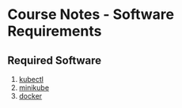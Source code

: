 # Course Notes - Software Requirements

## Required Software

1. [kubectl](https://kubernetes.io/docs/tasks/tools/install-kubectl/)
2. [minikube](https://kubernetes.io/docs/tasks/tools/install-minikube/)
3. [docker](https://docs.docker.com/install/)